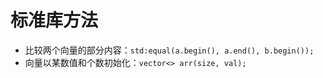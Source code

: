 # 标准库方法

- 比较两个向量的部分内容：`std:equal(a.begin(), a.end(), b.begin());`
- 向量以某数值和个数初始化：`vector<> arr(size, val);`